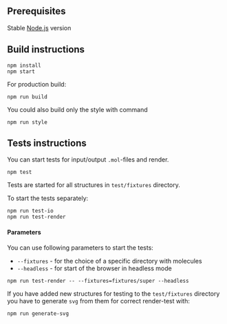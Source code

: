## Prerequisites

   Stable [Node.js](https://nodejs.org) version

## Build instructions

    npm install
    npm start

For production build:

    npm run build
   
You could also build only the style with command

    npm run style

## Tests instructions

You can start tests for input/output `.mol`-files and render.

    npm test

Tests are started for all structures in `test/fixtures` directory.

To start the tests separately:

    npm run test-io
    npm run test-render

#### Parameters

You can use following parameters to start the tests:
 - `--fixtures` - for the choice of a specific directory with molecules
 - `--headless` - for start of the browser in headless mode

```
npm run test-render -- --fixtures=fixtures/super --headless
```

If you have added new structures for testing to the `test/fixtures` directory 
you have to generate `svg` from them for correct render-test with:

    npm run generate-svg    
